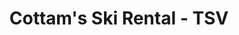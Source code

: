 ---
title: "Cottam's Ski Rental - TSV"
url: /taos-ski-valley/cottams-ski-rental-tsv/
shop: Sport
---